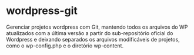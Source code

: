 wordpress-git
=============

Gerenciar projetos wordpress com Git, mantendo todos os arquivos do WP atualizados com a última versão a partir do sub-repositório oficial do Wordpress e deixando separados os arquivos modificáveis de projetos, como o wp-config.php e o diretório wp-content.
